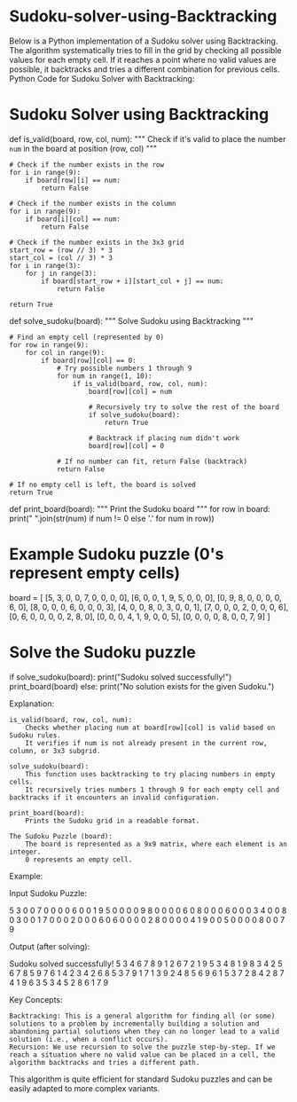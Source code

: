 # Sudoku-solver-using-Backtracking
Below is a Python implementation of a Sudoku solver using Backtracking. The algorithm systematically tries to fill in the grid by checking all possible values for each empty cell. If it reaches a point where no valid values are possible, it backtracks and tries a different combination for previous cells.
Python Code for Sudoku Solver with Backtracking:

# Sudoku Solver using Backtracking

def is_valid(board, row, col, num):
    """ Check if it's valid to place the number `num` in the board at position (row, col) """
    
    # Check if the number exists in the row
    for i in range(9):
        if board[row][i] == num:
            return False
    
    # Check if the number exists in the column
    for i in range(9):
        if board[i][col] == num:
            return False
    
    # Check if the number exists in the 3x3 grid
    start_row = (row // 3) * 3
    start_col = (col // 3) * 3
    for i in range(3):
        for j in range(3):
            if board[start_row + i][start_col + j] == num:
                return False
    
    return True

def solve_sudoku(board):
    """ Solve Sudoku using Backtracking """
    
    # Find an empty cell (represented by 0)
    for row in range(9):
        for col in range(9):
            if board[row][col] == 0:
                # Try possible numbers 1 through 9
                for num in range(1, 10):
                    if is_valid(board, row, col, num):
                        board[row][col] = num
                        
                        # Recursively try to solve the rest of the board
                        if solve_sudoku(board):
                            return True
                        
                        # Backtrack if placing num didn't work
                        board[row][col] = 0
                
                # If no number can fit, return False (backtrack)
                return False
    
    # If no empty cell is left, the board is solved
    return True

def print_board(board):
    """ Print the Sudoku board """
    for row in board:
        print(" ".join(str(num) if num != 0 else '.' for num in row))

# Example Sudoku puzzle (0's represent empty cells)
board = [
    [5, 3, 0, 0, 7, 0, 0, 0, 0],
    [6, 0, 0, 1, 9, 5, 0, 0, 0],
    [0, 9, 8, 0, 0, 0, 0, 6, 0],
    [8, 0, 0, 0, 6, 0, 0, 0, 3],
    [4, 0, 0, 8, 0, 3, 0, 0, 1],
    [7, 0, 0, 0, 2, 0, 0, 0, 6],
    [0, 6, 0, 0, 0, 0, 2, 8, 0],
    [0, 0, 0, 4, 1, 9, 0, 0, 5],
    [0, 0, 0, 0, 8, 0, 0, 7, 9]
]

# Solve the Sudoku puzzle
if solve_sudoku(board):
    print("Sudoku solved successfully!")
    print_board(board)
else:
    print("No solution exists for the given Sudoku.")

Explanation:

    is_valid(board, row, col, num):
        Checks whether placing num at board[row][col] is valid based on Sudoku rules.
        It verifies if num is not already present in the current row, column, or 3x3 subgrid.

    solve_sudoku(board):
        This function uses backtracking to try placing numbers in empty cells.
        It recursively tries numbers 1 through 9 for each empty cell and backtracks if it encounters an invalid configuration.

    print_board(board):
        Prints the Sudoku grid in a readable format.

    The Sudoku Puzzle (board):
        The board is represented as a 9x9 matrix, where each element is an integer.
        0 represents an empty cell.

Example:

Input Sudoku Puzzle:

5 3 0 0 7 0 0 0 0
6 0 0 1 9 5 0 0 0
0 9 8 0 0 0 0 6 0
8 0 0 0 6 0 0 0 3
4 0 0 8 0 3 0 0 1
7 0 0 0 2 0 0 0 6
0 6 0 0 0 0 2 8 0
0 0 0 4 1 9 0 0 5
0 0 0 0 8 0 0 7 9

Output (after solving):

Sudoku solved successfully!
5 3 4 6 7 8 9 1 2
6 7 2 1 9 5 3 4 8
1 9 8 3 4 2 5 6 7
8 5 9 7 6 1 4 2 3
4 2 6 8 5 3 7 9 1
7 1 3 9 2 4 8 5 6
9 6 1 5 3 7 2 8 4
2 8 7 4 1 9 6 3 5
3 4 5 2 8 6 1 7 9

Key Concepts:

    Backtracking: This is a general algorithm for finding all (or some) solutions to a problem by incrementally building a solution and abandoning partial solutions when they can no longer lead to a valid solution (i.e., when a conflict occurs).
    Recursion: We use recursion to solve the puzzle step-by-step. If we reach a situation where no valid value can be placed in a cell, the algorithm backtracks and tries a different path.

This algorithm is quite efficient for standard Sudoku puzzles and can be easily adapted to more complex variants.
